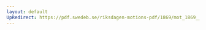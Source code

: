 ```yaml
---
layout: default
UpRedirect: https://pdf.swedeb.se/riksdagen-motions-pdf/1869/mot_1869__ak__00235/mot_1869__ak__00235_002.pdf
---
```

